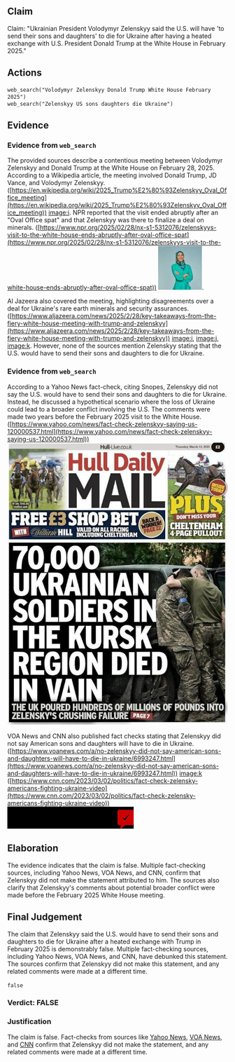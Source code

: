 ## Claim
Claim: "Ukrainian President Volodymyr Zelenskyy said the U.S. will have 'to send their sons and daughters' to die for Ukraine after having a heated exchange with U.S. President Donald Trump at the White House in February 2025."

## Actions
```
web_search("Volodymyr Zelenskyy Donald Trump White House February 2025")
web_search("Zelenskyy US sons daughters die Ukraine")
```

## Evidence
### Evidence from `web_search`
The provided sources describe a contentious meeting between Volodymyr Zelenskyy and Donald Trump at the White House on February 28, 2025. According to a Wikipedia article, the meeting involved Donald Trump, JD Vance, and Volodymyr Zelenskyy. ([https://en.wikipedia.org/wiki/2025_Trump%E2%80%93Zelenskyy_Oval_Office_meeting](https://en.wikipedia.org/wiki/2025_Trump%E2%80%93Zelenskyy_Oval_Office_meeting)) <image:i>. NPR reported that the visit ended abruptly after an "Oval Office spat" and that Zelenskyy was there to finalize a deal on minerals. ([https://www.npr.org/2025/02/28/nx-s1-5312076/zelenskyys-visit-to-the-white-house-ends-abruptly-after-oval-office-spat](https://www.npr.org/2025/02/28/nx-s1-5312076/zelenskyys-visit-to-the-white-house-ends-abruptly-after-oval-office-spat)) ![image 517](media/2025-08-06_17-46-1754502406-548910.jpg).

Al Jazeera also covered the meeting, highlighting disagreements over a deal for Ukraine's rare earth minerals and security assurances. ([https://www.aljazeera.com/news/2025/2/28/key-takeaways-from-the-fiery-white-house-meeting-with-trump-and-zelenskyy](https://www.aljazeera.com/news/2025/2/28/key-takeaways-from-the-fiery-white-house-meeting-with-trump-and-zelenskyy)) <image:i>, <image:j>, <image:k>. However, none of the sources mention Zelenskyy stating that the U.S. would have to send their sons and daughters to die for Ukraine.


### Evidence from `web_search`
According to a Yahoo News fact-check, citing Snopes, Zelenskyy did not say the U.S. would have to send their sons and daughters to die for Ukraine. Instead, he discussed a hypothetical scenario where the loss of Ukraine could lead to a broader conflict involving the U.S. The comments were made two years before the February 2025 visit to the White House. ([https://www.yahoo.com/news/fact-check-zelenskyy-saying-us-120000537.html](https://www.yahoo.com/news/fact-check-zelenskyy-saying-us-120000537.html)) ![image 1](media/0.jpg)

VOA News and CNN also published fact checks stating that Zelenskyy did not say American sons and daughters will have to die in Ukraine. ([https://www.voanews.com/a/no-zelenskyy-did-not-say-american-sons-and-daughters-will-have-to-die-in-ukraine/6993247.html](https://www.voanews.com/a/no-zelenskyy-did-not-say-american-sons-and-daughters-will-have-to-die-in-ukraine/6993247.html)) <image:k> ([https://www.cnn.com/2023/03/02/politics/fact-check-zelensky-americans-fighting-ukraine-video](https://www.cnn.com/2023/03/02/politics/fact-check-zelensky-americans-fighting-ukraine-video)) ![image 522](media/2025-08-06_17-47-1754502436-263202.jpg)


## Elaboration
The evidence indicates that the claim is false. Multiple fact-checking sources, including Yahoo News, VOA News, and CNN, confirm that Zelenskyy did not make the statement attributed to him. The sources also clarify that Zelenskyy's comments about potential broader conflict were made before the February 2025 White House meeting.


## Final Judgement
The claim that Zelenskyy said the U.S. would have to send their sons and daughters to die for Ukraine after a heated exchange with Trump in February 2025 is demonstrably false. Multiple fact-checking sources, including Yahoo News, VOA News, and CNN, have debunked this statement. The sources confirm that Zelenskyy did not make this statement, and any related comments were made at a different time.

`false`

### Verdict: FALSE

### Justification
The claim is false. Fact-checks from sources like [Yahoo News](https://www.yahoo.com/news/fact-check-zelenskyy-saying-us-120000537.html), [VOA News](https://www.voanews.com/a/no-zelenskyy-did-not-say-american-sons-and-daughters-will-have-to-die-in-ukraine/6993247.html), and [CNN](https://www.cnn.com/2023/03/02/politics/fact-check-zelensky-americans-fighting-ukraine-video) confirm that Zelenskyy did not make the statement, and any related comments were made at a different time.

